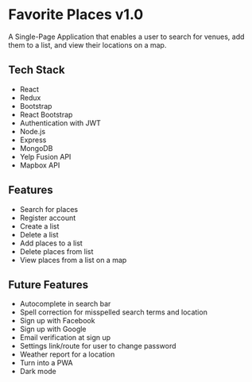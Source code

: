 # Favorite Places v1.0

A Single-Page Application that enables a user to search for venues, add them to a list, and view their locations on a map.

## Tech Stack

- React
- Redux
- Bootstrap
- React Bootstrap
- Authentication with JWT
- Node.js
- Express
- MongoDB
- Yelp Fusion API
- Mapbox API

## Features

- Search for places
- Register account
- Create a list
- Delete a list
- Add places to a list
- Delete places from list
- View places from a list on a map

## Future Features

- Autocomplete in search bar
- Spell correction for misspelled search terms and location
- Sign up with Facebook
- Sign up with Google
- Email verification at sign up
- Settings link/route for user to change password
- Weather report for a location
- Turn into a PWA
- Dark mode
